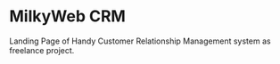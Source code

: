 # MilkyWeb CRM 

Landing Page of Handy Customer Relationship Management system as freelance project.